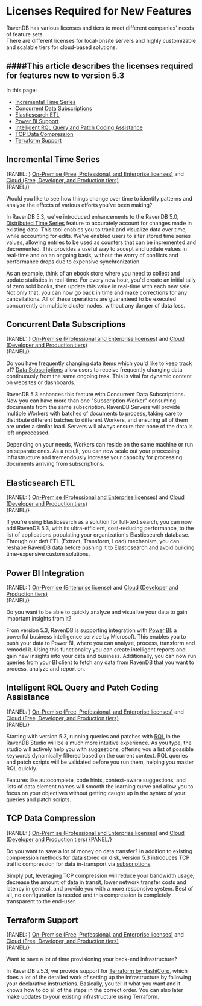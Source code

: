 # Licenses Required for New Features

RavenDB has various licenses and tiers to meet different companies' needs of feature sets.  
There are different licenses for local-onsite servers and highly customizable and scalable tiers for cloud-based solutions.  
  
####This article describes the licenses required for features new to version 5.3  
---

In this page:  

* [Incremental Time Series](licenses-required#incremental-time-series)  
* [Concurrent Data Subscriptions](licenses-required#concurrent-data-subscriptions)  
* [Elasticsearch ETL](licenses-required#elasticsearch-etl)  
* [Power BI Support](licenses-required#power-bi-integration)  
* [Intelligent RQL Query and Patch Coding Assistance](licenses-required#intelligent-rql-query-and-patch-coding-assistance)  
* [TCP Data Compression](licenses-required#tcp-data-compression)  
* [Terraform Support](licenses-required#terraform-support)  
  
## Incremental Time Series
{PANEL: } [On-Premise (Free, Professional, and Enterprise licenses)](https://ravendb.net/buy) and [Cloud (Free, Developer, and Production tiers) ](https://cloud.ravendb.net/pricing)  
{PANEL/}
  
Would you like to see how things change over time to identify patterns and analyse the effects of various efforts you've been making?  
  
In RavenDB 5.3, we've introduced enhancements to the RavenDB 5.0, [Distributed Time Series]( ../../document-extensions/timeseries/overview) feature to accurately account for changes made in existing data. This tool enables you to track and visualize data over time, while accounting for edits.  We've enabled users to alter stored time series values, allowing entries to be used as counters that can be incremented and decremented. This provides a useful way to accept and update values in real-time and on an ongoing basis, without the worry of conflicts and performance drops due to expensive synchronization.  
  
As an example, think of an ebook store where you need to collect and update statistics in real-time. For every new hour, you'd create an initial tally of zero sold books, then update this value in real-time with each new sale. Not only that, you can now go back in time and make corrections for any cancellations. All of these operations are guaranteed to be executed concurrently on multiple cluster nodes, without any danger of data loss.  

## Concurrent Data Subscriptions

{PANEL: } [On-Premise (Professional and Enterprise licenses)](https://ravendb.net/buy) and [Cloud (Developer and Production tiers) ](https://cloud.ravendb.net/pricing)  
{PANEL/}
  
Do you have frequently changing data items which you'd like to keep track of?   [Data Subscriptions](../client-api/data-subscriptions/what-are-data-subscriptions) allow users to receive frequently changing data continuously from the same ongoing task.  This is vital for dynamic content on websites or dashboards.  
  
RavenDB 5.3 enhances this feature with Concurrent Data Subscriptions. Now you can have more than one "Subscription Worker" consuming documents from the same subscription. RavenDB Servers will provide multiple Workers with batches of documents to process, taking care to distribute different batches to different Workers, and ensuring all of them are under a similar load. Servers will always ensure that none of the data is left unprocessed.  
  
Depending on your needs, Workers can reside on the same machine or run on separate ones. As a result, you can now scale out your processing infrastructure and tremendously increase your capacity for processing documents arriving from subscriptions.  
  
## Elasticsearch ETL
{PANEL: } [On-Premise (Professional and Enterprise licenses)](https://ravendb.net/buy) and [Cloud (Developer and Production tiers) ](https://cloud.ravendb.net/pricing)  
{PANEL/}
  
If you're using Elasticsearch as a solution for full-text search, you can now add RavenDB 5.3, with its ultra-efficient, cost-reducing performance, to the list of applications populating your organization's Elasticsearch database. Through our deft ETL (Extract, Transform, Load) mechanism, you can reshape RavenDB data before pushing it to Elasticsearch and avoid building time-expensive custom solutions.  
  
## Power BI Integration
{PANEL: } [On-Premise (Enterprise license)](https://ravendb.net/buy) and [Cloud (Developer and Production tiers) ](https://cloud.ravendb.net/pricing)  
{PANEL/}
  
Do you want to be able to quickly analyze and visualize your data to gain important insights from it?  
  
From version 5.3, RavenDB is supporting integration with [Power BI](https://powerbi.microsoft.com/en-us/): a powerful business intelligence service by Microsoft. This enables you to push your data to Power BI, where you can analyze, process, transform and remodel it. Using this functionality you can create intelligent reports and gain new insights into your data and business. Additionally, you can now run queries from your BI client to fetch any data from RavenDB that you want to process, analyze and report on.  
  
## Intelligent RQL Query and Patch Coding Assistance
{PANEL: } [On-Premise (Free, Professional, and Enterprise licenses)](https://ravendb.net/buy) and [Cloud (Free, Developer, and Production tiers) ](https://cloud.ravendb.net/pricing)  
{PANEL/}
  
Starting with version 5.3, running queries and patches with [RQL](../indexes/querying/what-is-rql) in the RavenDB Studio will be a much more intuitive experience. As you type, the studio will actively help you with suggestions, offering you a list of possible keywords dynamically filtered based on the current context. RQL queries and patch scripts will be validated before you run them, helping you master RQL quickly.  
  
Features like autocomplete, code hints, context-aware suggestions, and lists of data element names will smooth the learning curve and allow you to focus on your objectives without getting caught up in the syntax of your queries and patch scripts.  
  
## TCP Data Compression
{PANEL: } [On-Premise (Professional and Enterprise licenses)](https://ravendb.net/buy) and [Cloud (Developer and Production tiers) ](https://cloud.ravendb.net/pricing)
{PANEL/}

Do you want to save a lot of money on data transfer?  In addition to existing compression methods for data stored on disk, version 5.3 introduces TCP traffic compression for data in-transport via [subscriptions](licenses-required#concurrent-data-subscriptions).  
  
Simply put, leveraging TCP compression will reduce your bandwidth usage, decrease the amount of data in transit, lower network transfer costs and latency in general, and provide you with a more responsive system. Best of all, no configuration is needed and this compression is completely transparent to the end-user.  
  
## Terraform Support
{PANEL: } [On-Premise (Free, Professional, and Enterprise licenses)](https://ravendb.net/buy) and [Cloud (Free, Developer, and Production tiers) ](https://cloud.ravendb.net/pricing)  
{PANEL/}

  
Want to save a lot of time provisioning your back-end infrastructure?  
  
In RavenDB v.5.3, we provide support for [Terraform by HashiCorp](https://www.terraform.io/), which does a lot of the detailed work of setting up the infrastructure by following your declarative instructions. Basically, you tell it what you want and it knows how to do all of the steps in the correct order.  You can also later make updates to your existing infrastructure using Terraform.  
  

